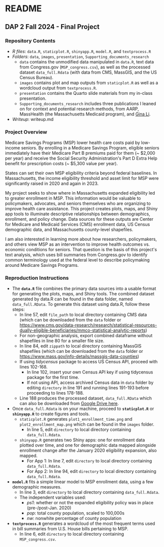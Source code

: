 # README

## DAP 2 Fall 2024 - Final Project

### Repository Contents
*  _R files_: `data.R`, `staticplot.R`, `shinyapp.R`, `model.R`, and `textprocess.R`
*  _Folders_: `data`, `images`, `presentation`, `Supporting_documents_research`
    * `data` contains the unmodified data manipulated in `data.R`, text data from Congress.gov (`MSP_congress.csv`), as well as the processed dataset `data_full.Rdata` (with data from CMS, MassGIS, and the US Census Bureau).
    * `images` contains plot and map outputs from `staticplot.R` as well as a wordcloud output from `textprocess.R`.
    * `presentation` contains the Quarto slide materials from my in-class presentation.
    * `Supporting_documents_research` includes three publications I leaned on for context and potential research methods, from AARP, MassHealth (the Massachusetts Medicaid program), and [Gina Li](https://sites.google.com/view/ginali).
*  _Writeup_: writeup.md

### Project Overview
Medicare Savings Programs (MSP) lower health care costs paid by low-income seniors. By enrolling in a Medicare Savings Program, eligible seniors immediately have their Medicare Part B premiums paid for them (~ $2,000 per year) and receive the Social Security Administration's Part D Extra Help benefit for prescription costs (~ $5,300 value per year).

States can set their own MSP eligibility criteria beyond federal baselines. In Massachusetts, the income eligibility threshold and asset limit for MSP were significantly raised in 2020 and again in 2023. 

My project seeks to show where in Massachusetts expanded eligibility led to greater enrollment in MSP. This information would be valuable to policymakers, advocates, and seniors themselves who are organizing to improve health care assistance. This project creates plots, maps, and Shiny app tools to illuminate descriptive relationships between demographics, enrollment, and policy change. Data sources for these outputs are Center for Medicare and Medicaid Services (CMS) enrollment data, US Census demographic data, and Massachusetts county-level shapefiles.

I am also interested in learning more about how researchers, policymakers, and others view MSP as an intervention to improve health outcomes vs. economic conditions for seniors. That question is the basis of this project's text analysis, which uses bill summaries from Congress.gov to identify common terminology used at the federal level to describe policymaking around Medicare Savings Programs.

### Reproduction Instructions
* The __`data.R`__ file combines the primary data sources into a usable format for generating the plots, maps, and Shiny tools. The combined dataset generated by data.R can be found in the data folder, named `data_full.RData`. To generate this dataset using data.R, follow these steps:
    * In line 57, edit `file_path` to local directory containing CMS data (which can be downloaded from the `data` folder or https://www.cms.gov/data-research/research/statistical-resources-dually-eligible-beneficiaries/mmco-statistical-analytic-reports)
    * For non-geographic analysis, export combined dataframe without shapefiles in line 80 for a smaller file size.
    * In line 84, edit `zippath` to local directory containing MassGIS shapefiles (which can be downloaded from the `data` folder or https://www.mass.gov/info-details/massgis-data-counties)
    * If using _tidycensus_ package to access US Census API, proceed with lines 102-168.
       * In line 102, insert your own Census API key if using tidycensus package for the first time.
       * If not using API, access archived Census data in `data` folder by editing `directory` in line 191 and running lines 191-193 before proceeding to lines 178-188.
    * Line 188 produces the processed dataset, `data_full.RData` which can also be downloaded from [Google Drive here](https://drive.google.com/file/d/1C4G0NUO2CfAASyI3VD6w92veP3LbY5EO/view?usp=drive_link).
 * Once `data_full.Rdata` is on your machine, proceed to __`staticplot.R`__ or __`shinyapp.R`__ to create figures and tools.
    * `staticplot.R` generates `plot1_enrollment_time.png` and `plot2_enrollment_map.png` which can be found in the `images` folder.
         * In line 5, edit `directory` to local directory containing `data_full.Rdata`.
    * `shinyapp.R` generates two Shiny apps: one for enrollment data plotted over time, and one for demographic data mapped alongside enrollment change after the January 2020 eligibility expansion, also mapped.
         * For App 1: In line 7, edit `directory` to local directory containing `data_full.Rdata`.
         * For App 2: In line 94, edit `directory` to local directory containing `data_full.Rdata`.
* __`model.R`__ fits a simple linear model to MSP enrollment data, using a few demographic measures.
   * In line 3, edit `directory` to local directory containing `data_full.Rdata`.
   * The independent variables used:
      *  _ps1_: whether or not the expanded eligibility policy was in place (pre-/post-Jan. 2020)
      *  _pop_: total county population, scaled to 100,000s
      *  _nw_: nonwhite percentage of county population
*  __`textprocess.R`__ generates a wordcloud of the most frequent terms used in bill summaries from U.S. House bills pertaining to MSP.
   * In line 6, edit `directory` to local directory containing `MSP_congress.csv`.
